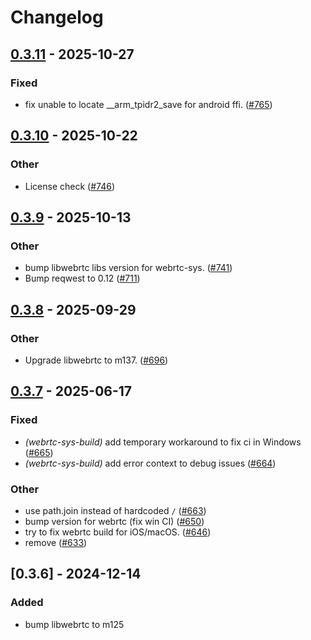 # Changelog

## [0.3.11](https://github.com/livekit/rust-sdks/compare/rust-sdks/webrtc-sys-build@0.3.10...rust-sdks/webrtc-sys-build@0.3.11) - 2025-10-27

### Fixed

- fix unable to locate __arm_tpidr2_save for android ffi. ([#765](https://github.com/livekit/rust-sdks/pull/765))

## [0.3.10](https://github.com/livekit/rust-sdks/compare/rust-sdks/webrtc-sys-build@0.3.9...rust-sdks/webrtc-sys-build@0.3.10) - 2025-10-22

### Other

- License check ([#746](https://github.com/livekit/rust-sdks/pull/746))

## [0.3.9](https://github.com/livekit/rust-sdks/compare/rust-sdks/webrtc-sys-build@0.3.8...rust-sdks/webrtc-sys-build@0.3.9) - 2025-10-13

### Other

- bump libwebrtc libs version for webrtc-sys. ([#741](https://github.com/livekit/rust-sdks/pull/741))
- Bump reqwest to 0.12 ([#711](https://github.com/livekit/rust-sdks/pull/711))

## [0.3.8](https://github.com/livekit/rust-sdks/compare/rust-sdks/webrtc-sys-build@0.3.7...rust-sdks/webrtc-sys-build@0.3.8) - 2025-09-29

### Other

- Upgrade libwebrtc to m137. ([#696](https://github.com/livekit/rust-sdks/pull/696))

## [0.3.7](https://github.com/livekit/rust-sdks/compare/rust-sdks/webrtc-sys-build@0.3.6...rust-sdks/webrtc-sys-build@0.3.7) - 2025-06-17

### Fixed

- *(webrtc-sys-build)* add temporary workaround to fix ci in Windows ([#665](https://github.com/livekit/rust-sdks/pull/665))
- *(webrtc-sys-build)* add error context to debug issues ([#664](https://github.com/livekit/rust-sdks/pull/664))

### Other

- use path.join instead of hardcoded `/` ([#663](https://github.com/livekit/rust-sdks/pull/663))
- bump version for webrtc (fix win CI) ([#650](https://github.com/livekit/rust-sdks/pull/650))
- try to fix webrtc build for iOS/macOS. ([#646](https://github.com/livekit/rust-sdks/pull/646))
- remove ([#633](https://github.com/livekit/rust-sdks/pull/633))

## [0.3.6] - 2024-12-14

### Added

- bump libwebrtc to m125
